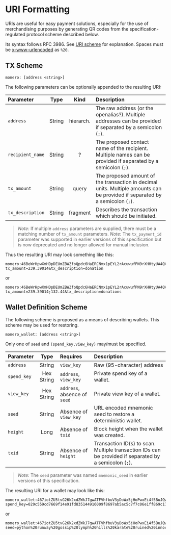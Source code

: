 # URI Formatting

URIs are useful for easy payment solutions, especially for the use of merchandising purposes by generating QR codes from the specification-regulated protocol scheme described below.

Its syntax follows RFC 3986. See [URI scheme](https://en.wikipedia.org/wiki/URI_scheme) for explanation. Spaces must be [x-www-urlencoded](https://en.wikipedia.org/wiki/Application/x-www-form-urlencoded) as `%20`.

## TX Scheme
```
monero: [address <string>]
```

The following parameters can be optionally appended to the resulting URI:

| Parameter        | Type   | Kind | Description |
|:-----------------|:------:|:----:|:------------|
| `address`        | String | hierarch.| The raw address (or the openalias?). Multiple addresses can be provided if separated by a semicolon (`;`).|
| `recipient_name` | String | ? | The proposed contact name of the recipient. Multiple names can be provided if separated by a semicolon (`;`).|
| `tx_amount`      | String | query | The proposed amount of the transaction in decimal units. Multiple amounts can be provided if separated by a semicolon (`;`).|
| `tx_description` | String | fragment | Describes the transaction which should be initiated. |


>*Note:* If multiple `address` parameters are supplied, there must be a matching number of `tx_amount` parameters.
>*Note:* The `tx_payment_id` parameter was supported in earlier versions of this specification but is now deprecated and no longer allowed for manual inclusion.


Thus the resulting URI may look something like this:
```
monero:46BeWrHpwXmHDpDEUmZBWZfoQpdc6HaERCNmx1pEYL2rAcuwufPN9rXHHtyUA4QVy66qeFQkn6sfK8aHYjA3jk3o1Bv16em?tx_amount=239.39014&tx_description=donation
```
or
```
monero:46BeWrHpwXmHDpDEUmZBWZfoQpdc6HaERCNmx1pEYL2rAcuwufPN9rXHHtyUA4QVy66qeFQkn6sfK8aHYjA3jk3o1Bv16em;888tNkZrPN6JsEgekjMnABU4TBzc2Dt29EPAvkRxbANsAnjyPbb3iQ1YBRk1UXcdRsiKc9dhwMVgN5S9cQUiyoogDavup3H?tx_amount=239.39014;132.44&tx_description=donations
```

## Wallet Definition Scheme
The following scheme is proposed as a means of describing wallets. This scheme may be used for restoring.

```
monero_wallet: [address <string>]
```

Only one of `seed` and `(spend_key,view_key)` may/must be specified.

| Parameter      | Type       | Requires | Description |
|:---------------|:------:    |:-------- |:------------|
| `address`      | String     | `view_key` |Raw (95-character) address                          |
| `spend_key`    | Hex String | `address`, `view_key` | Private spend key of a wallet.                      |
| `view_key`     | Hex String | `address`, absence of `seed` | Private view key of a wallet.                       |
| `seed`         | String     | Absence of `view_key` | URL encoded mnemonic seed to restore a deterministic wallet. |
| `height`       | Long       | Absence of `txid` | Block height when the wallet was created.           |
| `txid`         | String     | Absence of `height` | Transaction ID(s) to scan. Multiple transaction IDs can be provided if separated by a semicolon (`;`). |

>*Note:* The `seed` parameter was named `mnemonic_seed` in earlier versions of this specification.

The resulting URI for a wallet may look like this:
```
monero_wallet:467iotZU5tvG26k2xdZWkJ7gwATFVhfbuV3yDoWx5jHoPwxEi4f5BuJQwkP6GpCb1sZvUVB7nbSkgEuW8NKrh9KKRRga5qz?spend_key=029c559cd7669f14e91fd835144916009f8697ab5ac5c7f7c06e1ff869c17b0b&view_key=afaf646edbff3d3bcee8efd3383ffe5d20c947040f74e1110b70ca0fbb0ef90d
```
or
```
monero_wallet:467iotZU5tvG26k2xdZWkJ7gwATFVhfbuV3yDoWx5jHoPwxEi4f5BuJQwkP6GpCb1sZvUVB7nbSkgEuW8NKrh9KKRRga5qz?seed=python%20runway%20gossip%20lymph%20hills%20karate%20ruined%20innocent%20ought%20dual%20shipped%20shipped%20sushi%20pyramid%20guys%20entrance%20obedient%20natural%20kiwi%20wobbly%20vixen%20wipeout%20template%20typist%20innocent&height=12345676
```
